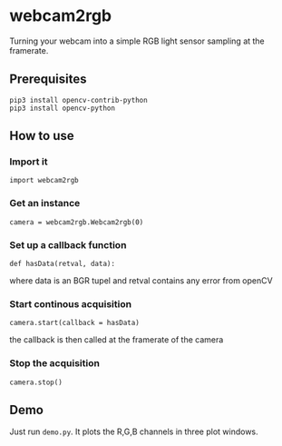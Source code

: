 # webcam2rgb
Turning your webcam into a simple RGB light sensor
sampling at the framerate.

## Prerequisites

```
pip3 install opencv-contrib-python
pip3 install opencv-python
```

## How to use

### Import it

```
import webcam2rgb
```

### Get an instance

```
camera = webcam2rgb.Webcam2rgb(0)
```

### Set up a callback function

```
def hasData(retval, data):
```
where data is an BGR tupel and retval contains any error from openCV

### Start continous acquisition

```
camera.start(callback = hasData)
```
the callback is then called at the framerate of the camera

### Stop the acquisition

```
camera.stop()
```


## Demo

Just run `demo.py`. It plots the R,G,B channels in three plot windows.

